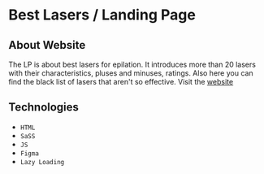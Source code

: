 # Best Lasers / Landing Page
## About Website
The LP is about best lasers for epilation. It introduces more than 20 lasers with their characteristics, pluses and minuses, ratings. Also here you can find the black list of lasers that aren't so effective. 
Visit the [website](https://lazertop.ru/)

## Technologies  
- `HTML`
- `SaSS`
- `JS`
- `Figma`
- `Lazy Loading`
